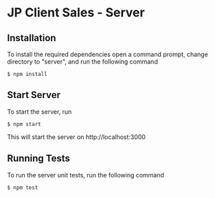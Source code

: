 # JP Client Sales - Server

## Installation

To install the required dependencies open a command prompt, change directory to "server", and run the following command

    $ npm install

## Start Server

To start the server, run

    $ npm start

This will start the server on http://localhost:3000

## Running Tests

To run the server unit tests, run the following command

    $ npm test
